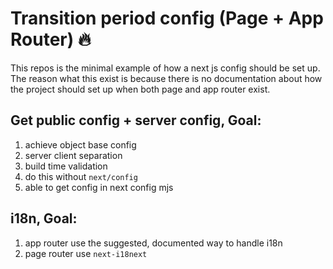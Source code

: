 # Transition period config (Page + App Router) 🔥

This repos is the minimal example of how a next js config should be set up. The reason what this exist is because there is no documentation about how the project should set up when both page and app router exist.

## Get public config + server config, Goal:

1. achieve object base config
2. server client separation
3. build time validation
4. do this without `next/config`
5. able to get config in next config mjs

## i18n, Goal:

1. app router use the suggested, documented way to handle i18n
2. page router use `next-i18next`
